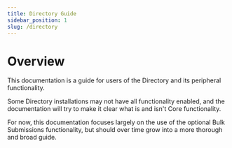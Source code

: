 ```yaml
---
title: Directory Guide
sidebar_position: 1
slug: /directory
---
```


# Overview

This documentation is a guide for users of the Directory and its peripheral functionality.

Some Directory installations may not have all functionality enabled, and the documentation will try to make it clear what is and isn't Core functionality.

For now, this documentation focuses largely on the use of the optional Bulk Submissions functionality, but should over time grow into a more thorough and broad guide.
